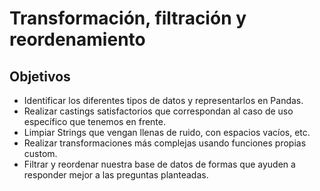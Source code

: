 # Transformación, filtración y reordenamiento

## Objetivos

- Identificar los diferentes tipos de datos y representarlos en Pandas.
- Realizar castings satisfactorios que correspondan al caso de uso específico que tenemos en frente.
- Limpiar Strings que vengan llenas de ruido, con espacios vacíos, etc.
- Realizar transformaciones más complejas usando funciones propias custom.
- Filtrar y reordenar nuestra base de datos de formas que ayuden a responder mejor a las preguntas planteadas.
